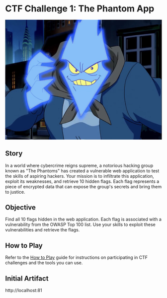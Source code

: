 # CTF Challenge 1: The Phantom App

<div align="center">
  <img src="web/images/PhantomApp.png" alt="Phantom App Logo" width="600">
</div>

## Story
In a world where cybercrime reigns supreme, a notorious hacking group known as "The Phantoms" has created a vulnerable web application to test the skills of aspiring hackers. Your mission is to infiltrate this application, exploit its weaknesses, and retrieve 10 hidden flags. Each flag represents a piece of encrypted data that can expose the group's secrets and bring them to justice.

## Objective
Find all 10 flags hidden in the web application. Each flag is associated with a vulnerability from the OWASP Top 100 list. Use your skills to exploit these vulnerabilities and retrieve the flags.

## How to Play
Refer to the [How to Play](how_to_play.md) guide for instructions on participating in CTF challenges and the tools you can use.

## Initial Artifact
http://localhost:81
